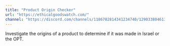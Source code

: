 ```yaml
---
title: "Product Origin Checker"
url: "https://ethicalgoodswatch.com/"
channel: "https://discord.com/channels/1186702814341234740/1290338046138650746"
---
```


Investigate the origins of a product to determine if it was made in Israel or the OPT.
